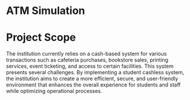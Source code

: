 # ATM Simulation

# Project Scope
The institution currently relies on a cash-based system for various transactions such as cafeteria purchases, bookstore sales, printing services, event ticketing, and access to certain facilities. This system presents several challenges. By implementing a student cashless system, the institution aims to create a more efficient, secure, and user-friendly environment that enhances the overall experience for students and staff while optimizing operational processes.
